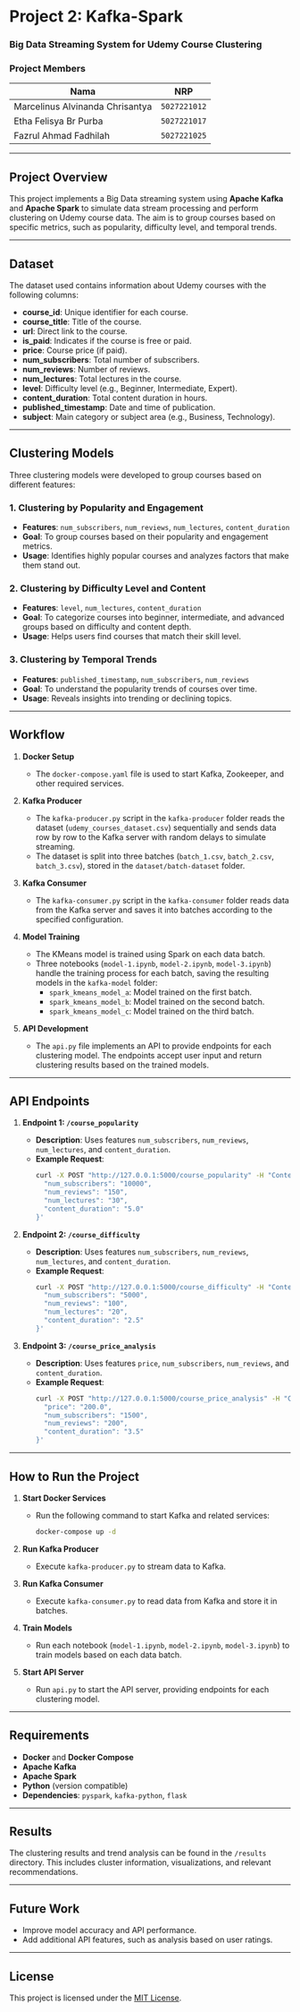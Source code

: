 # Project 2: Kafka-Spark  

### Big Data Streaming System for Udemy Course Clustering
### Project Members
| Nama                            | NRP          |
| ------------------------------- | ------------ |
| Marcelinus Alvinanda Chrisantya | `5027221012` |
| Etha Felisya Br Purba           | `5027221017` |
| Fazrul Ahmad Fadhilah           | `5027221025` |

---

## Project Overview
This project implements a Big Data streaming system using **Apache Kafka** and **Apache Spark** to simulate data stream processing and perform clustering on Udemy course data. The aim is to group courses based on specific metrics, such as popularity, difficulty level, and temporal trends.

---

## Dataset
The dataset used contains information about Udemy courses with the following columns:

- **course_id**: Unique identifier for each course.
- **course_title**: Title of the course.
- **url**: Direct link to the course.
- **is_paid**: Indicates if the course is free or paid.
- **price**: Course price (if paid).
- **num_subscribers**: Total number of subscribers.
- **num_reviews**: Number of reviews.
- **num_lectures**: Total lectures in the course.
- **level**: Difficulty level (e.g., Beginner, Intermediate, Expert).
- **content_duration**: Total content duration in hours.
- **published_timestamp**: Date and time of publication.
- **subject**: Main category or subject area (e.g., Business, Technology).

---

## Clustering Models
Three clustering models were developed to group courses based on different features:

### 1. Clustering by Popularity and Engagement
   - **Features**: `num_subscribers`, `num_reviews`, `num_lectures`, `content_duration`
   - **Goal**: To group courses based on their popularity and engagement metrics.
   - **Usage**: Identifies highly popular courses and analyzes factors that make them stand out.

### 2. Clustering by Difficulty Level and Content
   - **Features**: `level`, `num_lectures`, `content_duration`
   - **Goal**: To categorize courses into beginner, intermediate, and advanced groups based on difficulty and content depth.
   - **Usage**: Helps users find courses that match their skill level.

### 3. Clustering by Temporal Trends
   - **Features**: `published_timestamp`, `num_subscribers`, `num_reviews`
   - **Goal**: To understand the popularity trends of courses over time.
   - **Usage**: Reveals insights into trending or declining topics.

---

## Workflow

1. **Docker Setup**  
   - The `docker-compose.yaml` file is used to start Kafka, Zookeeper, and other required services.

2. **Kafka Producer**  
   - The `kafka-producer.py` script in the `kafka-producer` folder reads the dataset (`udemy_courses_dataset.csv`) sequentially and sends data row by row to the Kafka server with random delays to simulate streaming.
   - The dataset is split into three batches (`batch_1.csv`, `batch_2.csv`, `batch_3.csv`), stored in the `dataset/batch-dataset` folder.

3. **Kafka Consumer**  
   - The `kafka-consumer.py` script in the `kafka-consumer` folder reads data from the Kafka server and saves it into batches according to the specified configuration.

4. **Model Training**  
   - The KMeans model is trained using Spark on each data batch.
   - Three notebooks (`model-1.ipynb`, `model-2.ipynb`, `model-3.ipynb`) handle the training process for each batch, saving the resulting models in the `kafka-model` folder:
     - `spark_kmeans_model_a`: Model trained on the first batch.
     - `spark_kmeans_model_b`: Model trained on the second batch.
     - `spark_kmeans_model_c`: Model trained on the third batch.

5. **API Development**  
   - The `api.py` file implements an API to provide endpoints for each clustering model. The endpoints accept user input and return clustering results based on the trained models.

---

## API Endpoints

1. **Endpoint 1: `/course_popularity`**
   - **Description**: Uses features `num_subscribers`, `num_reviews`, `num_lectures`, and `content_duration`.
   - **Example Request**:
     ```bash
     curl -X POST "http://127.0.0.1:5000/course_popularity" -H "Content-Type: application/json" -d '{
       "num_subscribers": "10000",
       "num_reviews": "150",
       "num_lectures": "30",
       "content_duration": "5.0"
     }'
     ```

2. **Endpoint 2: `/course_difficulty`**
   - **Description**: Uses features `num_subscribers`, `num_reviews`, `num_lectures`, and `content_duration`.
   - **Example Request**:
     ```bash
     curl -X POST "http://127.0.0.1:5000/course_difficulty" -H "Content-Type: application/json" -d '{
       "num_subscribers": "5000",
       "num_reviews": "100",
       "num_lectures": "20",
       "content_duration": "2.5"
     }'
     ```

3. **Endpoint 3: `/course_price_analysis`**
   - **Description**: Uses features `price`, `num_subscribers`, `num_reviews`, and `content_duration`.
   - **Example Request**:
     ```bash
     curl -X POST "http://127.0.0.1:5000/course_price_analysis" -H "Content-Type: application/json" -d '{
       "price": "200.0",
       "num_subscribers": "1500",
       "num_reviews": "200",
       "content_duration": "3.5"
     }'
     ```

---

## How to Run the Project

1. **Start Docker Services**  
   - Run the following command to start Kafka and related services:
     ```bash
     docker-compose up -d
     ```

2. **Run Kafka Producer**  
   - Execute `kafka-producer.py` to stream data to Kafka.

3. **Run Kafka Consumer**  
   - Execute `kafka-consumer.py` to read data from Kafka and store it in batches.

4. **Train Models**  
   - Run each notebook (`model-1.ipynb`, `model-2.ipynb`, `model-3.ipynb`) to train models based on each data batch.

5. **Start API Server**  
   - Run `api.py` to start the API server, providing endpoints for each clustering model.

---

## Requirements

- **Docker** and **Docker Compose**
- **Apache Kafka**
- **Apache Spark**
- **Python** (version compatible)
- **Dependencies**: `pyspark`, `kafka-python`, `flask`

---

## Results
The clustering results and trend analysis can be found in the `/results` directory. This includes cluster information, visualizations, and relevant recommendations.

---

## Future Work
- Improve model accuracy and API performance.
- Add additional API features, such as analysis based on user ratings.

---

## License
This project is licensed under the [MIT License](LICENSE).
